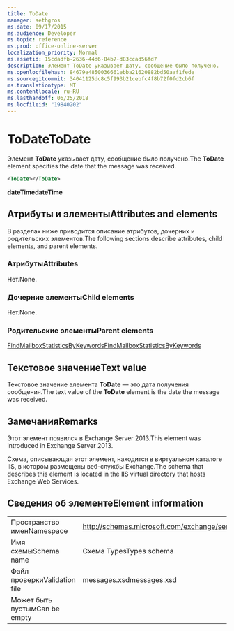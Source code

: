 ```yaml
---
title: ToDate
manager: sethgros
ms.date: 09/17/2015
ms.audience: Developer
ms.topic: reference
ms.prod: office-online-server
localization_priority: Normal
ms.assetid: 15cdadfb-2636-44d6-84b7-d83ccad56fd7
description: Элемент ToDate указывает дату, сообщение было получено.
ms.openlocfilehash: 84679e4850036661ebba21620882bd50aaf1fede
ms.sourcegitcommit: 34041125dc8c5f993b21cebfc4f8b72f0fd2cb6f
ms.translationtype: MT
ms.contentlocale: ru-RU
ms.lasthandoff: 06/25/2018
ms.locfileid: "19840202"
---
```

# <a name="todate"></a><span data-ttu-id="fa118-103">ToDate</span><span class="sxs-lookup"><span data-stu-id="fa118-103">ToDate</span></span>

<span data-ttu-id="fa118-104">Элемент **ToDate** указывает дату, сообщение было получено.</span><span class="sxs-lookup"><span data-stu-id="fa118-104">The **ToDate** element specifies the date that the message was received.</span></span> 
  
```XML
<ToDate></ToDate>
```

 <span data-ttu-id="fa118-105">**dateTime**</span><span class="sxs-lookup"><span data-stu-id="fa118-105">**dateTime**</span></span>
## <a name="attributes-and-elements"></a><span data-ttu-id="fa118-106">Атрибуты и элементы</span><span class="sxs-lookup"><span data-stu-id="fa118-106">Attributes and elements</span></span>

<span data-ttu-id="fa118-107">В разделах ниже приводится описание атрибутов, дочерних и родительских элементов.</span><span class="sxs-lookup"><span data-stu-id="fa118-107">The following sections describe attributes, child elements, and parent elements.</span></span>
  
### <a name="attributes"></a><span data-ttu-id="fa118-108">Атрибуты</span><span class="sxs-lookup"><span data-stu-id="fa118-108">Attributes</span></span>

<span data-ttu-id="fa118-109">Нет.</span><span class="sxs-lookup"><span data-stu-id="fa118-109">None.</span></span>
  
### <a name="child-elements"></a><span data-ttu-id="fa118-110">Дочерние элементы</span><span class="sxs-lookup"><span data-stu-id="fa118-110">Child elements</span></span>

<span data-ttu-id="fa118-111">Нет.</span><span class="sxs-lookup"><span data-stu-id="fa118-111">None.</span></span>
  
### <a name="parent-elements"></a><span data-ttu-id="fa118-112">Родительские элементы</span><span class="sxs-lookup"><span data-stu-id="fa118-112">Parent elements</span></span>

[<span data-ttu-id="fa118-113">FindMailboxStatisticsByKeywords</span><span class="sxs-lookup"><span data-stu-id="fa118-113">FindMailboxStatisticsByKeywords</span></span>](findmailboxstatisticsbykeywords.md)
  
## <a name="text-value"></a><span data-ttu-id="fa118-114">Текстовое значение</span><span class="sxs-lookup"><span data-stu-id="fa118-114">Text value</span></span>

<span data-ttu-id="fa118-115">Текстовое значение элемента **ToDate** — это дата получения сообщения.</span><span class="sxs-lookup"><span data-stu-id="fa118-115">The text value of the **ToDate** element is the date the message was received.</span></span> 
  
## <a name="remarks"></a><span data-ttu-id="fa118-116">Замечания</span><span class="sxs-lookup"><span data-stu-id="fa118-116">Remarks</span></span>

<span data-ttu-id="fa118-117">Этот элемент появился в Exchange Server 2013.</span><span class="sxs-lookup"><span data-stu-id="fa118-117">This element was introduced in Exchange Server 2013.</span></span>
  
<span data-ttu-id="fa118-118">Схема, описывающая этот элемент, находится в виртуальном каталоге IIS, в котором размещены веб-службы Exchange.</span><span class="sxs-lookup"><span data-stu-id="fa118-118">The schema that describes this element is located in the IIS virtual directory that hosts Exchange Web Services.</span></span>
  
## <a name="element-information"></a><span data-ttu-id="fa118-119">Сведения об элементе</span><span class="sxs-lookup"><span data-stu-id="fa118-119">Element information</span></span>

|||
|:-----|:-----|
|<span data-ttu-id="fa118-120">Пространство имен</span><span class="sxs-lookup"><span data-stu-id="fa118-120">Namespace</span></span>  <br/> |http://schemas.microsoft.com/exchange/services/2006/messages  <br/> |
|<span data-ttu-id="fa118-121">Имя схемы</span><span class="sxs-lookup"><span data-stu-id="fa118-121">Schema name</span></span>  <br/> |<span data-ttu-id="fa118-122">Схема Types</span><span class="sxs-lookup"><span data-stu-id="fa118-122">Types schema</span></span>  <br/> |
|<span data-ttu-id="fa118-123">Файл проверки</span><span class="sxs-lookup"><span data-stu-id="fa118-123">Validation file</span></span>  <br/> |<span data-ttu-id="fa118-124">messages.xsd</span><span class="sxs-lookup"><span data-stu-id="fa118-124">messages.xsd</span></span>  <br/> |
|<span data-ttu-id="fa118-125">Может быть пустым</span><span class="sxs-lookup"><span data-stu-id="fa118-125">Can be empty</span></span>  <br/> ||
   

